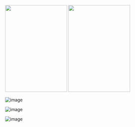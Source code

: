 
<img src="https://github.com/LuCXaDs/nbMatchingTeams/assets/69203865/c5aa4533-71d9-4127-8d65-7e471a42164c" width="200" height="280" />

<img src="https://github.com/LuCXaDs/nbMatchingTeams/assets/69203865/2dba78f0-6cd3-480e-811d-adb96055997a" width="200" height="280" />



![image](https://github.com/LuCXaDs/nbMatchingTeams/assets/69203865/79a48eb6-011f-4e7b-92e5-dd2e190eb975)


![image](https://github.com/LuCXaDs/nbMatchingTeams/assets/69203865/fe5b2164-bda3-4c26-b55d-6ae4f3aea3af)


![image](https://github.com/LuCXaDs/nbMatchingTeams/assets/69203865/81458f01-483e-4bd4-b676-eb88ff7a3865)
